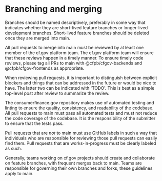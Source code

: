 # Branching and merging

Branches should be named descriptively, preferably in some way that indicates whether they are short-lived feature branches or longer-lived development branches. Short-lived feature branches should be deleted once they are merged into main.

All pull requests to merge into main must be reviewed by at least one member of the cf.gov platform team. The cf.gov platform team will ensure that these reviews happen in a timely manner. To ensure timely code reviews, please tag all PRs to main with @cfpb/cfgov-backends and @cfpb/cfgov-frontends as appropriate.

When reviewing pull requests, it is important to distinguish between explicit blockers and things that can be addressed in the future or would be nice to have. The latter two can be indicated with 'TODO'. This is best as a simple top-level post after review to summarize the review.

The consumerfinance.gov repository makes use of automated testing and linting to ensure the quality, consistency, and readability of the codebase. All pull requests to main must pass all automated tests and must not reduce the code coverage of the codebase. It is the responsibility of the submitter to ensure that the tests pass.

Pull requests that are _not_ to main must use GitHub labels in such a way that individuals who are responsible for reviewing those pull requests can easily find them. Pull requests that are works-in-progress must be clearly labeled as such.

Generally, teams working on cf.gov projects should create and collaborate on feature branches, with frequent merges back to main. Teams are responsible for governing their own branches and forks, these guidelines apply to main.
